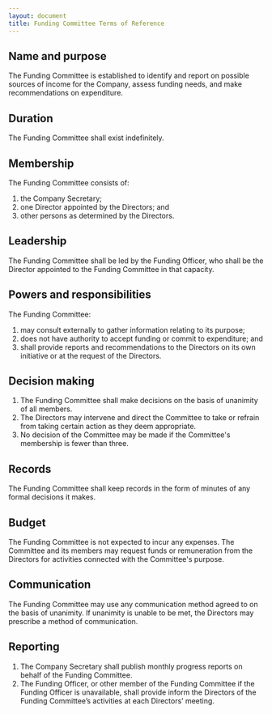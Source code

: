 ```yaml
---
layout: document
title: Funding Committee Terms of Reference
---
```


## Name and purpose

The Funding Committee is established to identify and report on possible sources of income for the Company, assess funding needs, and make recommendations on expenditure.

## Duration

The Funding Committee shall exist indefinitely.

## Membership

The Funding Committee consists of:

1. the Company Secretary;
2. one Director appointed by the Directors; and
3. other persons as determined by the Directors.

## Leadership

The Funding Committee shall be led by the Funding Officer, who shall be the Director appointed to the Funding Committee in that capacity.

## Powers and responsibilities

The Funding Committee:

1. may consult externally to gather information relating to its purpose;
2. does not have authority to accept funding or commit to expenditure; and
3. shall provide reports and recommendations to the Directors on its own initiative or at the request of the Directors.

## Decision making

1. The Funding Committee shall make decisions on the basis of unanimity of all members.
2. The Directors may intervene and direct the Committee to take or refrain from taking certain action as they deem appropriate.
3. No decision of the Committee may be made if the Committee's membership is fewer than three.

## Records

The Funding Committee shall keep records in the form of minutes of any formal decisions it makes.

## Budget

The Funding Committee is not expected to incur any expenses. The Committee and its members may request funds or remuneration from the Directors for activities connected with the Committee's purpose.

## Communication

The Funding Committee may use any communication method agreed to on the basis of unanimity. If unanimity is unable to be met, the Directors may prescribe a method of communication.

## Reporting

1. The Company Secretary shall publish monthly progress reports on behalf of the Funding Committee.
2. The Funding Officer, or other member of the Funding Committee if the Funding Officer is unavailable, shall provide inform the Directors of the Funding Committee’s activities at each Directors’ meeting.
